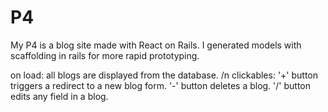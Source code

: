 # P4

My P4 is a blog site made with React on Rails. I generated models with scaffolding in rails for more rapid prototyping. 

on load: all blogs are displayed from the database. /n
clickables: 
'+' button triggers a redirect to a new blog form.
'-' button deletes a blog.
'/\' button edits any field in a blog.

